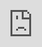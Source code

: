 ```yaml
---
layout: post
title: "바비는 그의 세로 비디오에서 'U MAD'를 묻는다."
author: "undefined"
thumbnail: "https://www.allkpop.com/upload/2021/02/content/072216/thumb/1612754170_jennywill.jpg"
tags: 
---
```




<div class="video_wrapper" style="padding-top: 56.25%;">
    <iframe id="player" class="main_video" src="https://www.youtube.com/embed/_EEmu0wzOMQ" width="100%" height="100%" frameborder="0" allowfullscreen="" style="display: block !important; position: absolute; top: 0px; left: 0px; width: 100%; height: 100%;"></iframe>
</div>


바비는 "U MAD"의 세로 비디오를 떨어뜨렸다.

`U MAD`는 바비가 조롱하는 사람(나중에 자신이라고 말함)을 향한 가사와 물질주의와 기회주의가 가득한 가짜 개성을 통해 자신의 삶에 불만을 품고 씁쓸한 경로를 가진 활발한 힙합 트랙이다. 이 곡은 바비의 두 번째 솔로 앨범 `Lucky Guy`의 타이틀 곡이다.

한편, `럭키 가이`는 2017년 9월 그가 발매한 바비의 마지막 솔로 발표 `사랑과 가을` 이후 약 3년 4개월 만이다.

위의 동영상을 확인하세요!